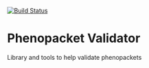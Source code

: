 [![Build Status](https://api.travis-ci.com/phenopackets/phenopacket-validator.svg?branch=master)](https://api.travis-ci.com/phenopackets/phenopacket-validator.svg?branch=master)# Phenopacket ValidatorLibrary and tools to help validate phenopackets
